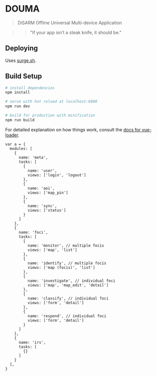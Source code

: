 # DOUMA

> DiSARM Offline Universal Multi-device Application

>> "If your app isn’t a steak knife, it should be."

## Deploying

Uses [surge.sh](http://surge.sh).

## Build Setup

``` bash
# install dependencies
npm install

# serve with hot reload at localhost:8080
npm run dev

# build for production with minification
npm run build
```

For detailed explanation on how things work, consult the [docs for vue-loader](http://vuejs.github.io/vue-loader).



```
var a = {
  modules: [
    {
      name: 'meta',
      tasks: [
        {
          name: 'user',
          views: ['login', 'logout']
        },
        {
          name: 'aoi',
          views: ['map_pin']
        },
        {
          name: 'sync',
          views: ['status']
        }
      ]
    },
    {
      name: 'foci',
      tasks: [
        {
          name: 'monitor', // multiple focis
          views: ['map', 'list']
        },
        {
          name: 'identify', // multiple focis
          views: ['map (focis)', 'list']
        },
        {
          name: 'investigate', // individual foci
          views: ['map', 'map_edit', 'detail']
        },
        {
          name: 'classify', // individual foci
          views: ['form', 'detail']
        },
        {
          name: 'respond', // individual foci
          views: ['form', 'detail']
        }
      ]
    },
    {
      name: 'irs', 
      tasks: [
        {}
      ]
    }
  ],
}
```